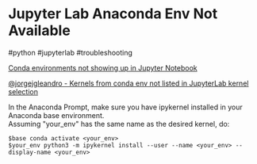 # Jupyter Lab Anaconda Env Not Available

#python #jupyterlab #troubleshooting

[Conda environments not showing up in Jupyter Notebook](https://stackoverflow.com/questions/39604271/conda-environments-not-showing-up-in-jupyter-notebook)

[@jorgejgleandro - Kernels from conda env not listed in JupyterLab kernel selection](https://github.com/jupyterlab/jupyterlab/issues/3951#issuecomment-454893558)

In the Anaconda Prompt, make sure you have ipykernel installed in your Anaconda base environment.  
Assuming "your_env" has the same name as the desired kernel, do:
```shell
$base conda activate <your_env>
$your_env python3 -m ipykernel install --user --name <your_env> --display-name <your_env>
```
